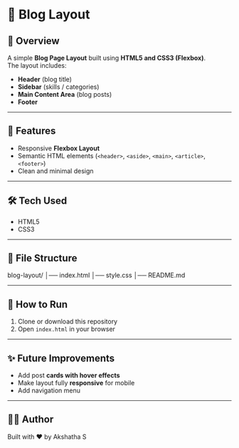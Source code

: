 # 📝 Blog Layout

## 📌 Overview
A simple **Blog Page Layout** built using **HTML5 and CSS3 (Flexbox)**.  
The layout includes:
- **Header** (blog title)
- **Sidebar** (skills / categories)
- **Main Content Area** (blog posts)
- **Footer**

---

## 🚀 Features
- Responsive **Flexbox Layout**  
- Semantic HTML elements (`<header>`, `<aside>`, `<main>`, `<article>`, `<footer>`)  
- Clean and minimal design  

---

## 🛠️ Tech Used
- HTML5  
- CSS3  

---

## 📂 File Structure
blog-layout/
│── index.html
│── style.css
│── README.md


---

## 🏃 How to Run
1. Clone or download this repository  
2. Open `index.html` in your browser  

---

## ✨ Future Improvements
- Add post **cards with hover effects**  
- Make layout fully **responsive** for mobile  
- Add navigation menu  

---

## 👨‍💻 Author
Built with ❤️ by Akshatha S
